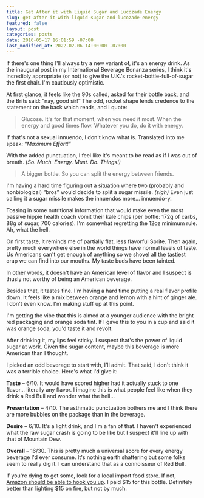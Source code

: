 ```yaml
---
title: Get After it with Liquid Sugar and Lucozade Energy
slug: get-after-it-with-liquid-sugar-and-lucozade-energy
featured: false
layout: post
categories: posts
date: 2016-05-17 16:01:59 -07:00
last_modified_at: 2022-02-06 14:00:00 -07:00
---
```


If there's one thing I'll always try a new variant of, it's an energy drink. As the inaugural post in my International Beverage Bonanza series, I think it's incredibly appropriate (or not) to give the U.K.'s rocket-bottle-full-of-sugar the first chair. I'm cautiously optimistic.

At first glance, it feels like the 90s called, asked for their bottle back, and the Brits said: “nay, good sir!” The odd, rocket shape lends credence to the statement on the back which reads, and I quote:

> Glucose. It's for that moment, when you need it most. When the energy and good times flow. Whatever you do, do it with energy.

If that's not a sexual innuendo, I don't know what is. Translated into me speak: “_Maximum Effort!”_

With the added punctuation, I feel like it's meant to be read as if I was out of breath. (_So. Much. Energy. Must. Do. Things!)_

> A bigger bottle. So you can split the energy between friends.

I'm having a hard time figuring out a situation where two (probably and nonbiological) “bros” would decide to split a sugar missile. _(sigh)_ Even just calling it a sugar missile makes the innuendos more… innuendo-y.

Tossing in some nutritional information that would make even the most passive hippie health coach vomit their kale chips (per bottle: 172g of carbs, 88g of sugar, 700 calories). I'm somewhat regretting the 12oz minimum rule. Ah, what the hell.

On first taste, it reminds me of partially flat, less flavorful Sprite. Then again, pretty much everywhere else in the world things have normal levels of taste. Us Americans can't get enough of anything so we shovel all the tastiest crap we can find into our mouths. My taste buds have been tainted.

In other words, it doesn't have an American level of flavor and I suspect is thusly not worthy of being an American beverage.

Besides that, it tastes fine. I'm having a hard time putting a real flavor profile down. It feels like a mix between orange and lemon with a hint of ginger ale. I don't even know. I'm making stuff up at this point.

I'm getting the vibe that this is aimed at a younger audience with the bright red packaging and orange soda tint. If I gave this to you in a cup and said it was orange soda, you'd taste it and revolt.

After drinking it, my lips feel sticky. I suspect that's the power of liquid sugar at work. Given the sugar content, maybe this beverage is more American than I thought.

I picked an odd beverage to start with, I'll admit. That said, I don't think it was a terrible choice. Here's what I'd give it:

**Taste** – 6/10. It would have scored higher had it actually stuck to one flavor… literally any flavor. I imagine this is what people feel like when they drink a Red Bull and wonder what the hell…

**Presentation** – 4/10. The asthmatic punctuation bothers me and I think there are more bubbles on the package than in the beverage.

**Desire** – 6/10. It's a light drink, and I'm a fan of that. I haven't experienced what the raw sugar crash is going to be like but I suspect it'll line up with that of Mountain Dew.

**Overall** – 16/30. This is pretty much a universal score for every energy beverage I'd ever consume. It's nothing earth shattering but some folks seem to really dig it. I can understand that as a connoisseur of Red Bull.

If you're dying to get some, look for a local import food store. If not, [Amazon should be able to hook you up](https://amzn.to/2https://www.amazon.com/s/ref=as_li_ss_tl?url=search-alias=aps&field-keywords=lucozade&linkCode=sl2&tag=johnatlymanco-20&linkId=07cfa0c867cdc870cffd0242bbe6c3c3Ih5lxS). I paid $15 for this bottle. Definitely better than lighting $15 on fire, but not by much.

